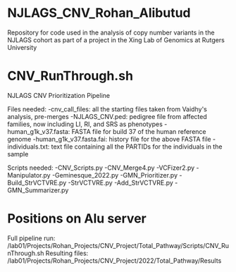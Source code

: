 # NJLAGS_CNV_Rohan_Alibutud
Repository for code used in the analysis of copy number variants in the NJLAGS cohort as part of a project in the Xing Lab of Genomics at Rutgers University

# CNV_RunThrough.sh

NJLAGS CNV Prioritization Pipeline

Files needed:
-cnv_call_files: all the starting files taken from Vaidhy's analysis, pre-merges
-NJLAGS_CNV.ped: pedigree file from affected families, now including LI, RI, and SRS as phenotypes
-human_g1k_v37.fasta: FASTA file for build 37 of the human reference genome
-human_g1k_v37.fasta.fai: history file for the above FASTA file
-individuals.txt: text file containing all the PARTIDs for the individuals in the sample

Scripts needed:
-CNV_Scripts.py
-CNV_Merge4.py
-VCFizer2.py
-Manipulator.py
-Geminesque_2022.py
-GMN_Prioritizer.py
-Build_StrVCTVRE.py
-StrVCTVRE.py
-Add_StrVCTVRE.py
-GMN_Summarizer.py

# Positions on Alu server
Full pipeline run: /lab01/Projects/Rohan_Projects/CNV_Project/Total_Pathway/Scripts/CNV_RunThrough.sh
Resulting files: /lab01/Projects/Rohan_Projects/CNV_Project/2022/Total_Pathway/Results

